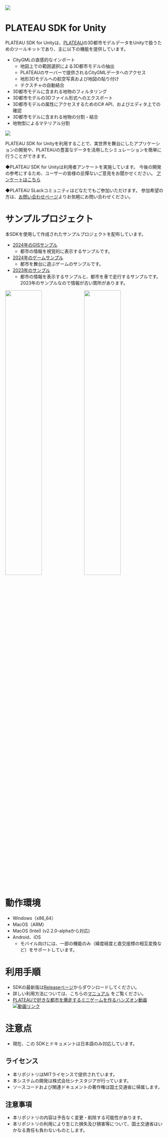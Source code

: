 ![](Documentation~/resources/index/eyecatch.png)

# PLATEAU SDK for Unity
PLATEAU SDK for Unityは、[PLATEAU](https://www.mlit.go.jp/plateau/)の3D都市モデルデータをUnityで扱うためのツールキットであり、主に以下の機能を提供しています。

- CityGMLの直感的なインポート
  - 地図上での範囲選択による3D都市モデルの抽出
  - PLATEAUのサーバーで提供されるCityGMLデータへのアクセス
  - 地形3Dモデルへの航空写真および地図の貼り付け
  - テクスチャの自動結合
- 3D都市モデルに含まれる地物のフィルタリング
- 3D都市モデルの3Dファイル形式へのエクスポート
- 3D都市モデルの属性にアクセスするためのC# API、およびエディタ上での確認
- 3D都市モデルに含まれる地物の分割・結合
- 地物型によるマテリアル分割

![](Documentation~/resources/index/sdk_outline.png)

PLATEAU SDK for Unityを利用することで、実世界を舞台にしたアプリケーションの開発や、PLATEAUの豊富なデータを活用したシミュレーションを簡単に行うことができます。

◆PLATEAU SDK for Unityは利用者アンケートを実施しています。
今後の開発の参考にするため、ユーザーの皆様の忌憚ないご意見をお聞かせください。
[アンケートはこちら](https://docs.google.com/forms/d/e/1FAIpQLSeICxDJd6eQ311_rDbCudc2c8UUZ8A0oE6LXppKoHgT2mwYQQ/viewform)

◆PLATEAU SLackコミュニティはどなたでもご参加いただけます。
参加希望の方は、[お問い合わせページ](https://www.mlit.go.jp/plateau/contact/)よりお気軽にお問い合わせください。

# サンプルプロジェクト
本SDKを使用して作成されたサンプルプロジェクトを配布しています。
- [2024年のGISサンプル](https://github.com/Project-PLATEAU/PLATEAU-SDK-for-Unity-GISSample)
  - 都市の情報を視覚的に表示するサンプルです。
- [2024年のゲームサンプル](https://github.com/Project-PLATEAU/PLATEAU-SDK-for-Unity-GameSample)
  - 都市を舞台に遊ぶゲームのサンプルです。
- [2023年のサンプル](https://github.com/Project-PLATEAU/PLATEAU-SDK-for-Unity-Samples)
  - 都市の情報を表示するサンプルと、都市を車で走行するサンプルです。2023年のサンプルなので情報が古い箇所があります。

<img src="Documentation~/resources/index/gissample.png" width="48%" />&nbsp;
<img src="Documentation~/resources/index/gamesample.png" width="48%" /></a>&nbsp;

# 動作環境
- Windows（x86_64）
- MacOS（ARM）
- MacOS (Intel) (v2.2.0-alphaから対応)
- Android、iOS
  - モバイル向けには、一部の機能のみ（緯度経度と直交座標の相互変換など）をサポートしています。

# 利用手順
- SDKの最新版は[Releaseページ](https://github.com/Project-PLATEAU/PLATEAU-SDK-for-Unity/releases)からダウンロードしてください。
- 詳しい利用方法については、こちらの[マニュアル](https://Project-PLATEAU.github.io/PLATEAU-SDK-for-Unity/index.html) をご覧ください。
- [PLATEAUで好きな都市を爆走するミニゲームを作るハンズオン動画](https://www.youtube.com/watch?v=jXWqIb2nGtk)  
[![動画リンク](https://img.youtube.com/vi/jXWqIb2nGtk/0.jpg)](https://www.youtube.com/watch?v=jXWqIb2nGtk)

# 注意点
- 現在、この SDKとドキュメントは日本語のみ対応しています。

## ライセンス
- 本リポジトリはMITライセンスで提供されています。
- 本システムの開発は株式会社シナスタジアが行っています。
- ソースコードおよび関連ドキュメントの著作権は国土交通省に帰属します。

## 注意事項
- 本リポジトリの内容は予告なく変更・削除する可能性があります。
- 本リポジトリの利用により生じた損失及び損害等について、国土交通省はいかなる責任も負わないものとします。
